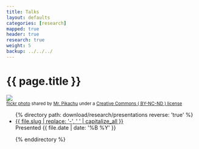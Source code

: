 ```yaml
---
title: Talks
layout: defaults
categories: [research]
mapped: true
header: true
research: true
weight: 5
backup: ../../../
---
```


# {{ page.title }}

<a title="Lines & Beads" href="http://flickr.com/photos/mrpikachu1/10133867075"><img class="img-responsive-tight" src="http://farm4.static.flickr.com/3764/10133867075_2eef7bbc80_z.jpg" /></a><br /><small><a title="Lines & Beads" href="http://flickr.com/photos/mrpikachu1/10133867075">flickr photo</a> shared by <a href="http://flickr.com/people/mrpikachu1">Mr. Pikachu</a> under a <a href="http://creativecommons.org/licenses/by-nc-nd/2.0/">Creative Commons ( BY-NC-ND ) license</a> </small>

<ul class="fa-ul">
{% directory path: download/research/presentations reverse: 'true' %}
<li><i class="fa-li fa fa-file-image-o fa-lg"></i><a class="major" href="{{site.baseurl}}{{ file.url | remove_first:'/'}}" >{{ file.slug | replace: '-', ' ' | capitalize_all }}</a></li> Presented {{ file.date | date: '%B %Y' }} <p>
{% enddirectory %}
</ul>

